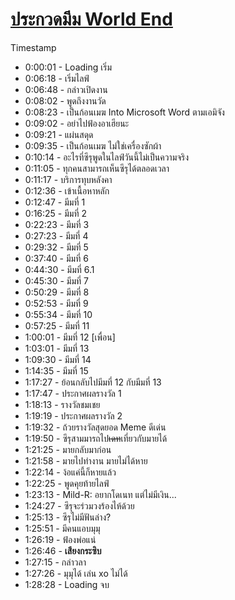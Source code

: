# [ประกวดมีม World End](https://www.youtube.com/watch?v=6j4W-XA6PAw)

Timestamp

- 0:00:01 - Loading เริ่ม
- 0:06:18 - เริ่มไลฟ์
- 0:06:48 - กล่าวเปิดงาน
- 0:08:02 - พูดถึงงานวัด
- 0:08:23 - เป็นก้อนเมฆ Into Microsoft Word ตามเอมิจัง
- 0:09:02 - อย่าไปฟ้องอาเฮียนะ
- 0:09:21 - แผ่นสดุด
- 0:09:35 - เป็นก้อนเมฆ ไม่ใช่เครื่องซักผ้า
- 0:10:14 - อะไรที่ซึรุพูดในไลฟ์วันนี้ไม่เป็นความจริง
- 0:11:05 - ทุกคนสามารถเห็นซึรุได้ตลอดเวลา
- 0:11:17 - บริการทุบหลังคา
- 0:12:36 - เข้าเนื้อหาหลัก
- 0:12:47 - มีมที่ 1
- 0:16:25 - มีมที่ 2
- 0:22:23 - มีมที่ 3
- 0:27:23 - มีมที่ 4
- 0:29:32 - มีมที่ 5
- 0:37:40 - มีมที่ 6
- 0:44:30 - มีมที่ 6.1
- 0:45:30 - มีมที่ 7
- 0:50:29 - มีมที่ 8
- 0:52:53 - มีมที่ 9
- 0:55:34 - มีมที่ 10
- 0:57:25 - มีมที่ 11
- 1:00:01 - มีมที่ 12 [เพื่อน]
- 1:03:01 - มีมที่ 13
- 1:09:30 - มีมที่ 14
- 1:14:35 - มีมที่ 15
- 1:17:27 - ย้อนกลับไปมีมที่ 12 กับมีมที่ 13
- 1:17:47 - ประกาศผลรางวัล 1
- 1:18:13 - รางวัลชมเชย
- 1:19:19 - ประกาศผลรางวัล 2
- 1:19:32 - ถ้วยรางวัลสุดยอด Meme ดีเด่น
- 1:19:50 - ซึรุสามมารถไป~~เดท~~เที่ยวกับมายได้
- 1:21:25 - มายกลับมาก่อน
- 1:21:58 - มายไปทำงาน มายไม่ได้หาย
- 1:22:14 - ง้อแค่นี้ก็หายแล้ว
- 1:22:25 - พูดคุยท้ายไลฟ์
- 1:23:13 - Mild-R: อยากโดเนท แต่ไม่มีเงิน...
- 1:24:27 - ซึรุจะร่วมวงร้องไห้ด้วย
- 1:25:13 - ซึรุไม่มีฟันล่าง?
- 1:25:51 - มีคนแอบมุมุ
- 1:26:19 - ฟ้องพ่อแน่
- 1:26:46 - **เสียงกระซิบ**
- 1:27:15 - กล่าวลา
- 1:27:26 - มุมุได้ เล่น xo ไม่ได้
- 1:28:28 - Loading จบ

